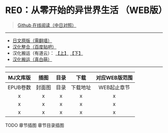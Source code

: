# RE0：从零开始的异世界生活 （WEB版）

> [Github 在线阅读（中日对照）](https://lyy289065406.github.io/re0-web)

------

- [日文原版（需翻墙）](http://ncode.syosetu.com/n2267be/)
- [汉化整合（百度贴吧）](https://tieba.baidu.com/p/4974060711?red_tag=0820409600)
- 汉化搬运（有道云）： [【上】](https://note.youdao.com/ynoteshare1/index.html?id=8a308a38db5ff96ec6e69d5807a917ba) [【下】](https://note.youdao.com/ynoteshare1/index.html?id=c79c8f8e467ac554d292d62a43dc8bf6&type=note#/&sfc=qqfriend)
- [汉化搬运（真白萌）](https://masiro.moe/forum.php?mod=forumdisplay&fid=251)

------

| MJ文库版 | 插图 |  目录 |  下载 | 对应WEB版范围 |
|:-----:|:-----:|:-----:|:-----:|:-----:|
| EPUB卷数 | 封面图 | 目录 | 下载地址 | WEB起止章节 |
| x | x | x | x | x |
| x | x | x | x | x |
| x | x | x | x | x |


TODO 章节插图 章节目录插图

